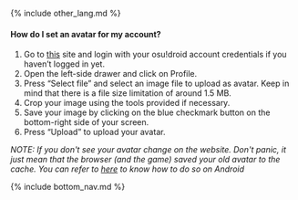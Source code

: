 {% include other_lang.md %}

#### How do I set an avatar for my account?

1. Go to [this](https://osudroid.moe/user/?action=login) site and login with your osu!droid account credentials if you haven’t logged in yet.
2. Open the left-side drawer and click on Profile.
3. Press “Select file” and select an image file to upload as avatar. Keep in mind that there is a file size limitation of around 1.5 MB.
4. Crop your image using the tools provided if necessary.
5. Save your image by clicking on the blue checkmark button on the bottom-right side of your screen.
6. Press “Upload” to upload your avatar.

*NOTE: If you don't see your avatar change on the website. Don't panic, it just mean that the browser (and the game) saved your old avatar to the cache. You can refer to [here](https://www.xda-developers.com/how-clear-app-cache-android/#:~:text=Within%20the%20app%20settings%2C%20look,Delete%20app%20data%20options%20here.) to know how to do so on Android*

<!-- Don't touch this part thank you -->
{% include bottom_nav.md %}